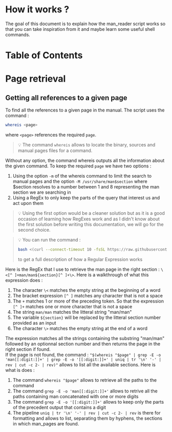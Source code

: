 # How it works ?

The goal of this document is to explain how the man\_reader script works so that you can take inspiration from it and maybe learn some useful shell commands.

# Table of Contents

# Page retrieval

## Getting all references to a given page

To find all the references to a given page in the manual. The script uses the command :
```bash
whereis <page>
```
where `<page>` references the required `page`.<br/>

> :bulb: The command `whereis` allows to locate the binary, sources and manual pages
> files for a command.

Without any option, the command whereis outputs all the information about the given command.
To keep the required `page` we have two options :

1.	Using the option `-m` of the whereis command to limit the search to manual pages and the option
`-M /usr/share/man$section` where $section resolves to a number between 1 and 8 representing the
man section we are searching in
2.	Using a RegEx to only keep the parts of the query that interest us and act upon them

> :bulb: Using the first option would be a cleaner solution but as it is a good occasion of learning how
> RegExes work and as I didn't know about the first solution before writing this documentation, 
> we will go for the second choice.

<blockquote>

:bulb: You can run the command :
```bash
bash <(curl --connect-timeout 10 -fsSL https://raw.githubusercontent.com/nsainton/man_reader/master/man_reader.sh) regex.7 DESCRIPTION
```
to get a full description of how a Regular Expression works

</blockquote>

Here is the RegEx that I use to retrieve the man page in the right section : `\<[^ ]+man/man${section}[^ ]+\>`.
Here is a walkthrough of what this expression does :

1.	The character `\<` matches the empty string at the beginning of a word
2.	The bracket expression `[^ ]` matches any character that is not a space
3.	The `+` matches 1 or more of the preceding token. So that the expression `[^ ]+` matches one or more character that is not a space
4.	The string `man/man` matches the litteral string "man/man"
5.	The variable `${section}` will be replaced by the litteral section number provided as an input
6.	The character  `\>` matches the empty string at the end of a word

The expression matches all the strings containing the substring "man/man" followed by an optionnal section number and then returns the page in the right section if found. <br/>
If the page is not found, the command : `"$(whereis "$page" | grep -E -o 'man[[:digit:]]+' | grep -E -o '[[:digit:]]+' | uniq | tr '\n' '-' | rev | cut -c 2- | rev)"` allows to list all the available sections. Here is what is does :

1.	The command `whereis "$page"` allows to retrieve all the paths to the command
2.	The command `grep -E -o 'man[[:digit:]]+'` allows to retrive all the paths containing man concatenated with one or more digits
3.	The command `grep -E -o '[[:digit:]]+'` allows to keep only the parts of the precedent output that contains a digit
4.	The pipeline `uniq | tr '\n' '-' | rev | cut -c 2- | rev` is there for formatting and allows to list, separating them by hyphens, the sections in which man\_pages are found.



